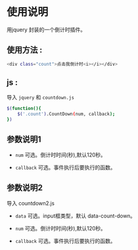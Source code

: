 ﻿# 使用说明

用jquery 封装的一个倒计时插件。

## 使用方法 :

```bash
<div class="count">点击我倒计时<i></i></div>
```

## js :

导入 `jquery` 和 `countdown.js`

```bash
$(function(){
	$('.count').CountDown(num, callback);
})
```

## 参数说明1

- `num` 可选。倒计时时间(秒),默认120秒。

- `callback`  可选。事件执行后要执行的函数。


## 参数说明2

导入 countdown2.js

- `data` 可选。input框类型，默认 data-count-down。

- `num` 可选。倒计时时间(秒),默认120秒。

- `callback`  可选。事件执行后要执行的函数。
